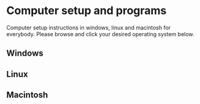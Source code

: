 # Computer setup and programs
Computer setup instructions in windows, linux and macintosh for everybody.
Please browse and click your desired operating system below.

## Windows

## Linux

## Macintosh

